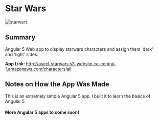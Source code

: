 # Star Wars

![starwars](https://i.imgur.com/LaVJWUK.png "")

## Summary
Angular 5 Web app to display starwars characters and assign them 'dark' and 'light' sides.

**App Link:** http://aseel-starwars.s3-website.ca-central-1.amazonaws.com/characters/all


## Notes on How the App Was Made

This is an extremely simple Angular 5 app. I built it to learn the basics of Angular 5.


#### More Angular 5 apps to come soon!

